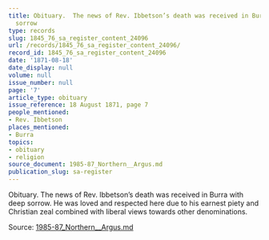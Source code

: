 ```yaml
---
title: Obituary.  The news of Rev. Ibbetson’s death was received in Burra with deep
  sorrow
type: records
slug: 1845_76_sa_register_content_24096
url: /records/1845_76_sa_register_content_24096/
record_id: 1845_76_sa_register_content_24096
date: '1871-08-18'
date_display: null
volume: null
issue_number: null
page: '7'
article_type: obituary
issue_reference: 18 August 1871, page 7
people_mentioned:
- Rev. Ibbetson
places_mentioned:
- Burra
topics:
- obituary
- religion
source_document: 1985-87_Northern__Argus.md
publication_slug: sa-register
---
```


Obituary.  The news of Rev. Ibbetson’s death was received in Burra with deep sorrow.  He was loved and respected here due to his earnest piety and Christian zeal combined with liberal views towards other denominations.

Source: [1985-87_Northern__Argus.md](/downloads/markdown/1985-87_Northern__Argus.md)
